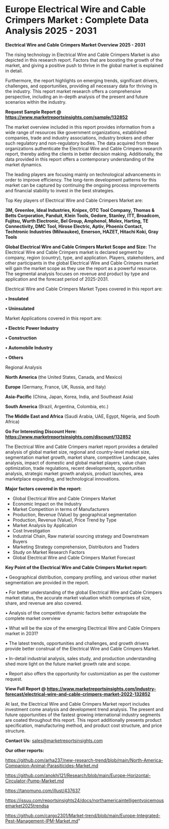 # Europe Electrical Wire and Cable Crimpers Market : Complete Data Analysis 2025 - 2031

<Strong> Electrical Wire and Cable Crimpers Market Overview 2025 - 2031</strong>

The rising technology in Electrical Wire and Cable Crimpers Market is also depicted in this research report. Factors that are boosting the growth of the market, and giving a positive push to thrive in the global market is explained in detail.

Furthermore, the report highlights on emerging trends, significant drivers, challenges, and opportunities, providing all necessary data for thriving in the industry. This report market research offers a comprehensive perspective, including an in-depth analysis of the present and future scenarios within the industry.

<strong>Request Sample Report @ <a href=https://www.marketreportsinsights.com/sample/132852>https://www.marketreportsinsights.com/sample/132852</a></strong>

The market overview included in this report provides information from a wide range of resources like government organizations, established companies, trade and industry associations, industry brokers and other such regulatory and non-regulatory bodies. The data acquired from these organizations authenticate the Electrical Wire and Cable Crimpers research report, thereby aiding the clients in better decision making. Additionally, the data provided in this report offers a contemporary understanding of the market dynamics.

The leading players are focusing mainly on technological advancements in order to improve efficiency. The long-term development patterns for this market can be captured by continuing the ongoing process improvements and financial stability to invest in the best strategies.

Top Key players of Electrical Wire and Cable Crimpers Market are:

<strong>3M, Greenlee, Ideal Industries, Knipex, OTC Tool Company, Thomas & Betts Corporation, Panduit, Klein Tools, Gedore, Stanley, ITT, Broadcom, Fujitsu, Wurth Electronic, Bel Group, Amphenol, Molex, Harting, TE Connectivity, DMC Tool, Hirose Electric, Aptiv, Phoenix Contact, Techtronic Industries (Milwaukee), Emerson, HAZET, Hitachi Koki, Gray Tools</strong>

<strong><b>Global Electrical Wire and Cable Crimpers Market Scope and Size:</b></strong>
The Electrical Wire and Cable Crimpers market is declared segment by company, region (country), type, and application. Players, stakeholders, and other participants in the global Electrical Wire and Cable Crimpers market will gain the market scope as they use the report as a powerful resource. The segmental analysis focuses on revenue and product by type and application and the forecast period of 2025-2031.

Electrical Wire and Cable Crimpers Market Types covered in this report are:

<strong>• Insulated

• Uninsulated</strong>

Market Applications covered in this report are:

<strong>• Electric Power Industry

• Construction

• Automobile Industry

• Others</strong> 

Regional Analysis

<strong>North America</strong> (the United States, Canada, and Mexico)

<strong>Europe</strong> (Germany, France, UK, Russia, and Italy)

<strong>Asia-Pacific</strong> (China, Japan, Korea, India, and Southeast Asia)

<strong>South America</strong> (Brazil, Argentina, Colombia, etc.)

<strong>The Middle East and Africa</strong> (Saudi Arabia, UAE, Egypt, Nigeria, and South Africa)

<strong>Go For Interesting Discount Here: <a href=https://www.marketreportsinsights.com/discount/132852>https://www.marketreportsinsights.com/discount/132852</a></strong>

The Electrical Wire and Cable Crimpers market report provides a detailed analysis of global market size, regional and country-level market size, segmentation market growth, market share, competitive Landscape, sales analysis, impact of domestic and global market players, value chain optimization, trade regulations, recent developments, opportunities analysis, strategic market growth analysis, product launches, area marketplace expanding, and technological innovations.

<strong><b>Major factors covered in the report:</b></strong>
<ul>
  <li>Global Electrical Wire and Cable Crimpers Market </li>
  <li>Economic Impact on the Industry</li>
  <li>Market Competition in terms of Manufacturers</li>
  <li>Production, Revenue (Value) by geographical segmentation</li>
  <li>Production, Revenue (Value), Price Trend by Type</li>
  <li>Market Analysis by Application</li>
  <li>Cost Investigation</li>
  <li>Industrial Chain, Raw material sourcing strategy and Downstream Buyers</li>
  <li>Marketing Strategy comprehension, Distributors and Traders</li>
  <li>Study on Market Research Factors</li>
  <li>Global Electrical Wire and Cable Crimpers Market Forecast</li>
</ul>

<strong><b>Key Point of the Electrical Wire and Cable Crimpers Market report:</b></strong>

• Geographical distribution, company profiling, and various other market segmentation are provided in the report.

• For better understanding of the global Electrical Wire and Cable Crimpers market status, the accurate market valuation which comprises of size, share, and revenue are also covered.

• Analysis of the competitive dynamic factors better extrapolate the complete market overview

• What will be the size of the emerging Electrical Wire and Cable Crimpers market in 2031?

• The latest trends, opportunities and challenges, and growth drivers provide better construal of the Electrical Wire and Cable Crimpers Market.

• In-detail industrial analysis, sales study, and production understanding shed more light on the future market growth rate and scope.

• Report also offers the opportunity for customization as per the customer request.

<strong><b>View Full Report @ <a href=https://www.marketreportsinsights.com/industry-forecast/electrical-wire-and-cable-crimpers-market-2022-132852>https://www.marketreportsinsights.com/industry-forecast/electrical-wire-and-cable-crimpers-market-2022-132852</a></b></strong>


At last, the Electrical Wire and Cable Crimpers Market report includes investment come analysis and development trend analysis. The present and future opportunities of the fastest growing international industry segments are coated throughout this report. This report additionally presents product specification, manufacturing method, and product cost structure, and price structure.

<strong>Contact Us:</strong>
sales@marketreportsinsights.com

<strong>Our other reports:</strong>

<a href=https://github.com/arha237/new-research-trend/blob/main/North-America-Companion-Animal-Parasiticides-Market.md>https://github.com/arha237/new-research-trend/blob/main/North-America-Companion-Animal-Parasiticides-Market.md</a>

<a href=https://github.com/anokhi121/Research/blob/main/Europe-Horizontal-Circulator-Pump-Market.md>https://github.com/anokhi121/Research/blob/main/Europe-Horizontal-Circulator-Pump-Market.md</a>

<a href=https://tanomuno.com/illust/437637>https://tanomuno.com/illust/437637</a>

<a href=https://issuu.com/reportsinsights24/docs/northamericaintelligentvoicemousemarket2025trendsa>https://issuu.com/reportsinsights24/docs/northamericaintelligentvoicemousemarket2025trendsa</a>

<a href=https://github.com/cargo2301/Market-trend/blob/main/Europe-Integrated-Pest-Management-IPM-Market.md>https://github.com/cargo2301/Market-trend/blob/main/Europe-Integrated-Pest-Management-IPM-Market.md</a>"

